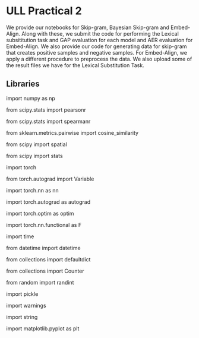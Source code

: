 # ULL Practical 2

We provide our notebooks for Skip-gram, Bayesian Skip-gram and Embed-Align. Along with these, we submit the code for performing the Lexical subsititution task and GAP evaluation for each model and AER evaluation for Embed-Align. We also provide our code for generating data for skip-gram that creates positive samples and negative samples. For Embed-Align, we apply a different procedure to preprocess the data. We also upload some of the result files we have for the Lexical Substitution Task.


## Libraries
import numpy as np

from scipy.stats import pearsonr

from scipy.stats import spearmanr

from sklearn.metrics.pairwise import cosine_similarity

from scipy import spatial

from scipy import stats

import torch

from torch.autograd import Variable

import torch.nn as nn

import torch.autograd as autograd

import torch.optim as optim

import torch.nn.functional as F

import time

from datetime import datetime

from collections import defaultdict

from collections import Counter

from random import randint

import pickle

import warnings

import string

import matplotlib.pyplot as plt
